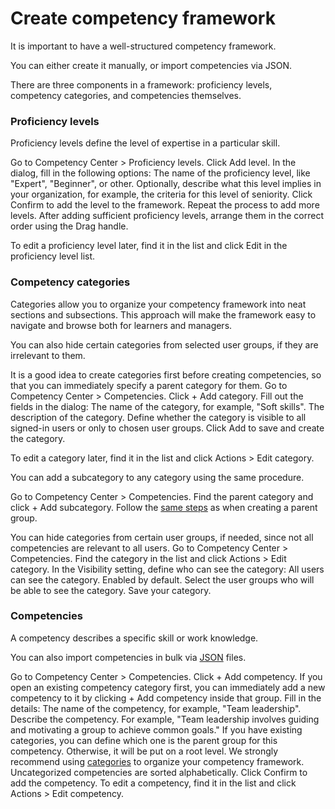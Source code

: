 <show-structure depth="2"/>

# Create competency framework

It is important to have a well-structured competency framework.

You can either create it manually, or import competencies via JSON.

There are three components in a framework: proficiency levels, competency categories, and competencies themselves.

### Proficiency levels

Proficiency levels define the level of expertise in a particular skill.

<procedure title="Add proficiency levels">
    <step>Go to <control>Competency Center > Proficiency levels</control>.</step>
    <step>Click <control>Add level</control>.</step>
    <step>In the dialog, fill in the following options:
    <deflist type="narrow">
        <def title="Level name">
        The name of the proficiency level, like "Expert", "Beginner", or other.
        </def>
        <def title="Description">
        Optionally, describe what this level implies in your organization, for example, the criteria for this level of seniority.
        </def>
    </deflist>
    </step>
    <step>Click <control>Confirm</control> to add the level to the framework. Repeat the process to add more levels.</step>
    <step>After adding sufficient proficiency levels, arrange them in the correct order using the <icon src="Drag.svg"/> <control>Drag</control> handle.</step>
</procedure>

<tip>To edit a proficiency level later, find it in the list and click <icon src="Edit.svg"/> <control>Edit</control> in the proficiency level list. </tip>

### Competency categories

Categories allow you to organize your competency framework into neat sections and subsections.
This approach will make the framework easy to navigate and browse both for learners and managers.

You can also hide certain categories from selected user groups, if they are irrelevant to them.

<tip>
It is a good idea to create categories first before creating competencies,
so that you can immediately specify a parent category for them.
</tip>

<procedure title="Add competency category" id="add-category">
    <step>Go to <ui-path>Competency Center > Competencies</ui-path>.</step>
    <step>Click <control>+ Add category</control>.</step>
    <step>Fill out the fields in the dialog:
        <deflist type="narrow">
            <def title="Category name">
            The name of the category, for example, "Soft skills".
            </def>
            <def title="Description">
            The description of the category. 
            </def>
            <def title="Visibility">
            Define whether the category is visible to all signed-in users or only to chosen user groups.
            </def>
        </deflist>
    </step>
    <step>Click <control>Add</control> to save and create the category.</step>
</procedure>

<note>To edit a category later, find it in the list and click <icon src="MoreActions.svg"/><control>Actions</control> > <control>Edit category</control>. </note>

You can add a subcategory to any category using the same procedure.

<procedure title="Add subcategory">
    <step>Go to <ui-path>Competency Center > Competencies</ui-path>.</step>
    <step>Find the parent category and click <control>+ Add subcategory</control>. </step>
    <step>Follow the <a href="#competency-categories">same steps</a> as when creating a parent group.</step>
</procedure>

You can hide categories from certain user groups, if needed, since not all competencies are relevant to all users.
<procedure title="Set category visibility" id="hide_category">
    <step>Go to <ui-path>Competency Center > Competencies</ui-path>.</step>
    <step>Find the category in the list and click <icon src="MoreActions.svg"/><control>Actions</control> > <control>Edit category</control>.</step>
    <step>In the <control>Visibility</control> setting, define who can see the category:
        <deflist type="narrow">
        <def title="All users">All users can see the category. Enabled by default.</def>
        <def title="Select user groups">Select the user groups who will be able to see the category.</def>
        </deflist>
    </step>
<step>Save your category.</step>
</procedure>

### Competencies

A competency describes a specific skill or work knowledge.  

<note>You can also import competencies in bulk via <a href="Import-competencies.md">JSON</a> files.</note> 

<procedure title="Add competencies">
<step>Go to <ui-path>Competency Center > Competencies</ui-path>.</step>
<step>Click <control>+ Add competency</control>. 
    <tip>If you open an existing competency category first, you can immediately add a new competency to it
    by clicking <control>+ Add competency</control> <emphasis>inside</emphasis> that group. </tip>
</step>
<step>Fill in the details:
<deflist type="narrow">
<def title="Name">
The name of the competency, for example, "Team leadership".
</def>
<def title="Description">
Describe the competency. For example, "Team leadership involves guiding and motivating a group to achieve common goals."
</def>
<def title="Parent category">
If you have existing categories, you can define which one is the parent group for this competency. Otherwise, it will be put on a root level.
<warning>We strongly recommend using <a href="#add-category" summary="">categories</a> to organize your competency framework. Uncategorized competencies are sorted alphabetically.</warning>
</def>
</deflist>
</step>
<step>Click <control>Confirm</control> to add the competency. </step>
</procedure>
<note>To edit a competency, find it in the list and click <icon src="MoreActions.svg"/><control>Actions</control> > <control>Edit competency</control>. </note>

